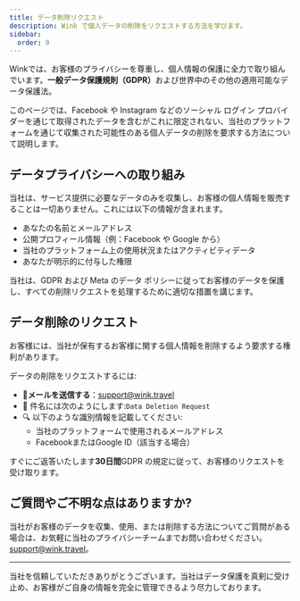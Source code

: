 ```yaml
---
title: データ削除リクエスト
description: Wink で個人データの削除をリクエストする方法を学びます。
sidebar:
  order: 9
---
```

Winkでは、お客様のプライバシーを尊重し、個人情報の保護に全力で取り組んでいます。**一般データ保護規則（GDPR）**&#x304A;よび世界中のその他の適用可能なデータ保護法。

このページでは、Facebook や Instagram などのソーシャル ログイン プロバイダーを通じて取得されたデータを含むがこれに限定されない、当社のプラットフォームを通じて収集された可能性のある個人データの削除を要求する方法について説明します。

## データプライバシーへの取り組み

当社は、サービス提供に必要なデータのみを収集し、お客様の個人情報を販売することは一切ありません。これには以下の情報が含まれます。

* あなたの名前とメールアドレス
* 公開プロフィール情報（例：Facebook や Google から）
* 当社のプラットフォーム上の使用状況またはアクティビティデータ
* あなたが明示的に付与した権限

当社は、GDPR および Meta のデータ ポリシーに従ってお客様のデータを保護し、すべての削除リクエストを処理するために適切な措置を講じます。

## データ削除のリクエスト

お客様には、当社が保有するお客様に関する個人情報を削除するよう要求する権利があります。

データの削除をリクエストするには:

* 📧**メールを送信する**：<support@wink.travel>
* 📝 件名には次のようにします:`Data Deletion Request`
* 🔍 以下のような識別情報を記載してください:
  * 当社のプラットフォームで使用されるメールアドレス
  * FacebookまたはGoogle ID（該当する場合）

すぐにご返答いたします**30日間**GDPR の規定に従って、お客様のリクエストを受け取ります。

## ご質問やご不明な点はありますか?

当社がお客様のデータを収集、使用、または削除する方法についてご質問がある場合は、お気軽に当社のプライバシーチームまでお問い合わせください。<support@wink.travel>。

***

当社を信頼していただきありがとうございます。当社はデータ保護を真剣に受け止め、お客様がご自身の情報を完全に管理できるよう尽力しております。

